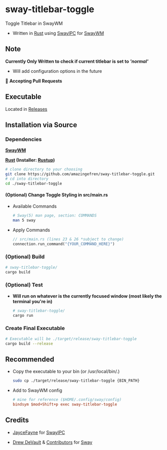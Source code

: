 # sway-titlebar-toggle

Toggle Titlebar in SwayWM

* Written in [Rust](https://www.rust-lang.org/) using
[SwayIPC](https://github.com/jaycefayne/swayipc-rs) for [SwayWM](https://github.com/swaywm/sway)

## Note

**Currently Only Written to check if current titlebar is set to *'normal'***

* Will add configuration options in the future

:pushpin: **Accepting Pull Requests**

## Executable

Located in [Releases](https://github.com/amazingefren/sway-titlebar-toggle/releases)

## Installation via Source

### Dependencies

**[SwayWM](https://github.com/swaywm/sway)**

**[Rust](https://www.rust-lang.org/) (Installer: [Rustup](https://rustup.rs/))**

``` zsh
# clone directory to your choosing
git clone https://github.com/amazingefren/sway-titlebar-toggle.git
# cd into directory
cd ./sway-titlebar-toggle
```

#### (Optional) Change Toggle Styling in src/main.rs

* Available Commands

    ``` zsh
    # Sway(5) man page, section: COMMANDS
    man 5 sway
    ```

* Apply Commands

    ``` rust
    // src/main.rs (lines 23 & 26 *subject to change)
    connection.run_command("{YOUR_COMMAND_HERE}")
    ```

### (Optional) Build

``` zsh
# sway-titlebar-toggle/
cargo build
```

### (Optional) Test

* **Will run on whatever is the currently focused window
(most likely the terminal you're in)**

    ``` zsh
    # sway-titlebar-toggle/
    cargo run 
    ```

### Create Final Executable

``` zsh
# Executable will be ./target/release/sway-titlebar-toggle
cargo build --release
```

## Recommended

* Copy the executable to your bin (or /usr/local/bin/.)

    ```zsh
    sudo cp ./target/release/sway-titlebar-toggle {BIN_PATH}
    ```

* Add to SwayWM config

    ``` ini
    # mine for reference ($HOME/.config/sway/config)
    bindsym $mod+Shift+p exec sway-titlebar-toggle 
    ```

## Credits

* [JayceFayne](https://github.com/JayceFayne) for [SwayIPC](https://github.com/jaycefayne/swayipc-rs)

* [Drew DeVault](https://github.com/ddevault) &
[Contributors](https://github.com/swaywm/sway/graphs/contributors)
for [Sway](https://github.com/swaywm/sway)
